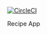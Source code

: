 [![CircleCI](https://circleci.com/gh/vcheruk2/recipe-app-spring5.svg?style=shield)](https://github.com/vcheruk2/recipe-app-spring5/blob/master/README.md)

Recipe App
